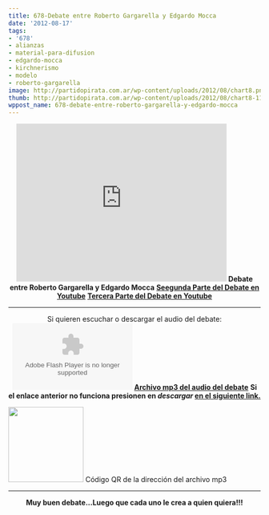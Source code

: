 ```yaml
---
title: 678-Debate entre Roberto Gargarella y Edgardo Mocca
date: '2012-08-17'
tags:
- '678'
- alianzas
- material-para-difusion
- edgardo-mocca
- kirchnerismo
- modelo
- roberto-gargarella
image: http://partidopirata.com.ar/wp-content/uploads/2012/08/chart8.png
thumb: http://partidopirata.com.ar/wp-content/uploads/2012/08/chart8-115x115.png
wppost_name: 678-debate-entre-roberto-gargarella-y-edgardo-mocca
---
```


<center>
<iframe src="http://www.youtube.com/embed/TqIwm5waeOw" frameborder="0" width="420" height="315"></iframe>
<strong>Debate entre Roberto Gargarella y Edgardo Mocca</strong>
<strong> <a href="http://youtu.be/mveFMYpAKT8" target="_blank">Seegunda Parte del Debate en Youtube</a></strong>
<strong> <a href="http://youtu.be/6OAIg8fPzIo" target="_blank">Tercera Parte del Debate en Youtube</a></strong></center>

<hr />
<p style="text-align: center;">Si quieren escuchar o descargar el audio del debate:
<object id="player1383055" width="240" height="133" classid="clsid:d27cdb6e-ae6d-11cf-96b8-444553540000" codebase="http://download.macromedia.com/pub/shockwave/cabs/flash/swflash.cab#version=6,0,40,0"><param name="AllowScriptAccess" value="always" /><param name="allowFullScreen" value="true" /><param name="wmode" value="transparent" /><param name="src" value="http://www.ivoox.com/playerivoox_ee_1383055_1.html" /><param name="allowfullscreen" value="true" /><param name="allowscriptaccess" value="always" /><embed id="player1383055" width="240" height="133" type="application/x-shockwave-flash" src="http://www.ivoox.com/playerivoox_ee_1383055_1.html" AllowScriptAccess="always" allowFullScreen="true" wmode="transparent" allowfullscreen="true" allowscriptaccess="always" /></object>
<strong><a href="http://www.ivoox.com/debate-entre-roberto-gargarella-y-edgardo-mocca-678_md_1383055_1.mp3" target="_blank">Archivo mp3 del audio del debate</a></strong>
<strong> Si el enlace anterior no funciona presionen en <em>descargar</em> <a href="http://www.ivoox.com/debate-entre-roberto-gargarella-y-edgardo-mocca-678-audios-mp3_rf_1383055_1.html" target="_blank">en el siguiente link.</a></strong></p>


<a href="http://partidopirata.com.ar/wp-content/uploads/2012/08/chart8.png"><img class="size-full wp-image-6071" title="chart" src="http://partidopirata.com.ar/wp-content/uploads/2012/08/chart8.png" alt="" width="150" height="150" /></a> Código QR de la dirección del archivo mp3


<hr />
<p style="text-align: center;"><strong>Muy buen debate...Luego que cada uno le crea a quien quiera!!!</strong></p>
